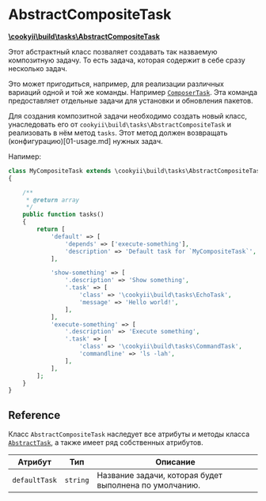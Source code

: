 AbstractCompositeTask
=====================

[**\cookyii\build\tasks\AbstractCompositeTask**][]

Этот абстрактный класс позваляет создавать так назваемую композитную задачу.
То есть задача, которая содержит в себе сразу несколько задач.

Это может пригодиться, например, для реализации различных вариаций одной и той же команды.
Например [`ComposerTask`][]. Эта команда предоставляет отдельные задачи для установки и обновления пакетов.

Для создания композитной задачи необходимо создать новый класс, унаследовать его от `cookyii\build\tasks\AbstractCompositeTask`
и реализовать в нём метод `tasks`. Этот метод должен возвращать (конфигурацию)[01-usage.md] нужных задач.

Напимер:
```php
class MyCompositeTask extends \cookyii\build\tasks\AbstractCompositeTask
{

    /**
     * @return array
     */
    public function tasks()
    {
        return [
            'default' => [
                'depends' => ['execute-something'],
                'description' => 'Default task for `MyCompositeTask`',
            ],

            'show-something' => [
                '.description' => 'Show something',
                '.task' => [
                    'class' => '\cookyii\build\tasks\EchoTask',
                    'message' => 'Hello world!',
                ],
            ],
            'execute-something' => [
                '.description' => 'Execute something',
                '.task' => [
                    'class' => '\cookyii\build\tasks\CommandTask',
                    'commandline' => 'ls -lah',
                ],
            ],
        ];
    }
}
```

Reference
---------

Класс `AbstractCompositeTask` наследует все атрибуты и методы класса [`AbstractTask`][], а также имеет ряд собственных атрибутов.

| Атрибут | Тип | Описание | 
| ------- | --- | -------- |
| `defaultTask` | `string` | Название задачи, которая будет выполнена по умолчанию. |

[**\cookyii\build\tasks\AbstractCompositeTask**]: https://github.com/cookyii/build/blob/master/tasks/AbstractCompositeTask.php
[`AbstractTask`]: 03-reference-abstract-task.md
[`ComposerTask`]: 03-reference-task-composer.md

